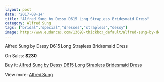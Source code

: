 ```yaml
---
layout: post
date: '2017-08-14'
title: "Alfred Sung by Dessy D615 Long Strapless Bridesmaid Dress"
category: Alfred Sung
tags: ["bridal","special","dresses","strapless","dessy"]
image: http://www.eudances.com/13698-thickbox_default/alfred-sung-by-dessy-d615-long-strapless-bridesmaid-dress.jpg
---
```

Alfred Sung by Dessy D615 Long Strapless Bridesmaid Dress

On Sales: **$230**
<a href="https://www.eudances.com/en/alfred-sung/4124-alfred-sung-by-dessy-d615-long-strapless-bridesmaid-dress.html"><amp-img layout="responsive" width="600" height="600" src="//www.eudances.com/13698-thickbox_default/alfred-sung-by-dessy-d615-long-strapless-bridesmaid-dress.jpg" alt="Alfred Sung by Dessy D615 Long Strapless Bridesmaid Dress 0" /></a>
<a href="https://www.eudances.com/en/alfred-sung/4124-alfred-sung-by-dessy-d615-long-strapless-bridesmaid-dress.html"><amp-img layout="responsive" width="600" height="600" src="//www.eudances.com/13701-thickbox_default/alfred-sung-by-dessy-d615-long-strapless-bridesmaid-dress.jpg" alt="Alfred Sung by Dessy D615 Long Strapless Bridesmaid Dress 1" /></a>
<a href="https://www.eudances.com/en/alfred-sung/4124-alfred-sung-by-dessy-d615-long-strapless-bridesmaid-dress.html"><amp-img layout="responsive" width="600" height="600" src="//www.eudances.com/13700-thickbox_default/alfred-sung-by-dessy-d615-long-strapless-bridesmaid-dress.jpg" alt="Alfred Sung by Dessy D615 Long Strapless Bridesmaid Dress 2" /></a>
<a href="https://www.eudances.com/en/alfred-sung/4124-alfred-sung-by-dessy-d615-long-strapless-bridesmaid-dress.html"><amp-img layout="responsive" width="600" height="600" src="//www.eudances.com/13699-thickbox_default/alfred-sung-by-dessy-d615-long-strapless-bridesmaid-dress.jpg" alt="Alfred Sung by Dessy D615 Long Strapless Bridesmaid Dress 3" /></a>

Buy it: [Alfred Sung by Dessy D615 Long Strapless Bridesmaid Dress](https://www.eudances.com/en/alfred-sung/4124-alfred-sung-by-dessy-d615-long-strapless-bridesmaid-dress.html "Alfred Sung by Dessy D615 Long Strapless Bridesmaid Dress")

View more: [Alfred Sung](https://www.eudances.com/en/52-alfred-sung "Alfred Sung")